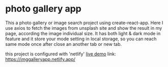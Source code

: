 # photo gallery app
This a photo gallery or image search project using create-react-app.
Here I use axios to fetch the images from unsplash site and show the result in my page, according the image individual size.
It has both light & dark mode in feature and it store your mode setting in local storage, so you can reach same mode once after close an another tab or new tab.

this project is configured with 'netlify' 
 <a href="https://imggalleryapp.netlify.app/">live demo</a>
 link: https://imggalleryapp.netlify.app/